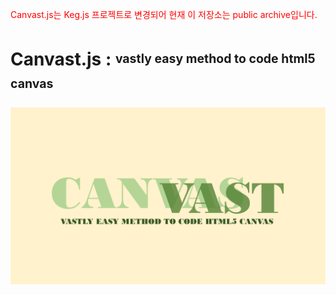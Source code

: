 <span style="color:red">Canvast.js는 Keg.js 프로젝트로 변경되어 현재 이 저장소는 public archive입니다.</span>

# Canvast.js : <sup><sub>vastly easy method to code html5 canvas<sub><sup>

<img src=".github/logo.png">